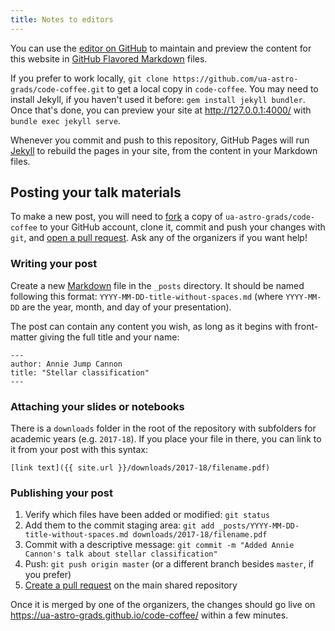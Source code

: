 ```yaml
---
title: Notes to editors
---
```


You can use the [editor on GitHub](https://github.com/ua-astro-grads/code-coffee/edit/master/README.md) to maintain and preview the content for this website in [GitHub Flavored Markdown](https://guides.github.com/features/mastering-markdown/) files.

If you prefer to work locally, `git clone https://github.com/ua-astro-grads/code-coffee.git` to get a local copy in `code-coffee`. You may need to install Jekyll, if you haven't used it before: `gem install jekyll bundler`. Once that's done, you can preview your site at http://127.0.0.1:4000/ with `bundle exec jekyll serve`.

Whenever you commit and push to this repository, GitHub Pages will run [Jekyll](https://jekyllrb.com/) to rebuild the pages in your site, from the content in your Markdown files.

## Posting your talk materials

To make a new post, you will need to [fork](https://github.com/ua-astro-grads/code-coffee/fork) a copy of `ua-astro-grads/code-coffee` to your GitHub account, clone it, commit and push your changes with `git`, and [open a pull request](https://help.github.com/articles/creating-a-pull-request/). Ask any of the organizers if you want help!

### Writing your post

Create a new [Markdown](https://guides.github.com/features/mastering-markdown/) file in the `_posts` directory. It should be named following this format: `YYYY-MM-DD-title-without-spaces.md` (where `YYYY-MM-DD` are the year, month, and day of your presentation).

The post can contain any content you wish, as long as it begins with front-matter giving the full title and your name:

```
---
author: Annie Jump Cannon
title: "Stellar classification"
---
```

### Attaching your slides or notebooks

There is a `downloads` folder in the root of the repository with subfolders for academic years (e.g. `2017-18`). If you place your file in there, you can link to it from your post with this syntax:

```
[link text]({{ site.url }}/downloads/2017-18/filename.pdf)
```

### Publishing your post

  1. Verify which files have been added or modified: `git status`
  2. Add them to the commit staging area: `git add _posts/YYYY-MM-DD-title-without-spaces.md downloads/2017-18/filename.pdf`
  3. Commit with a descriptive message: `git commit -m "Added Annie Cannon's talk about stellar classification"`
  4. Push: `git push origin master` (or a different branch besides `master`, if you prefer)
  5. [Create a pull request](https://github.com/ua-astro-grads/code-coffee/compare) on the main shared repository

Once it is merged by one of the organizers, the changes should go live on https://ua-astro-grads.github.io/code-coffee/ within a few minutes.
